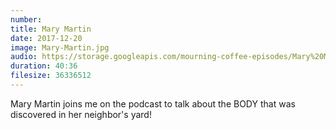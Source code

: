 ```yaml
---
number: 
title: Mary Martin
date: 2017-12-20
image: Mary-Martin.jpg
audio: https://storage.googleapis.com/mourning-coffee-episodes/Mary%20Martin%20Release.mp3
duration: 40:36
filesize: 36336512
---
```


Mary Martin joins me on the podcast to talk about the BODY that was discovered in her neighbor's yard!
